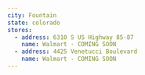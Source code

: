 ```yaml
---
city: Fountain
state: colorado
stores:
  - address: 6310 S US Highway 85-87
    name: Walmart - COMING SOON
  - address: 4425 Venetucci Boulevard
    name: Walmart - COMING SOON
---
```

